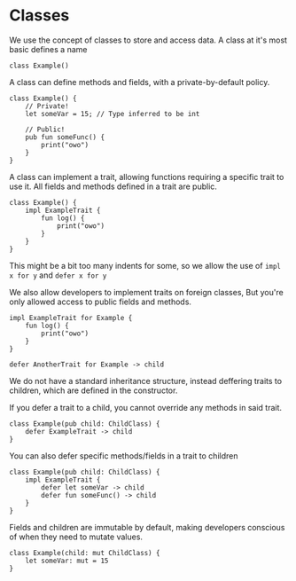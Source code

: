 # Classes

We use the concept of classes to store and access data. 
A class at it's most basic defines a name

```
class Example()
```

A class can define methods and fields,
with a private-by-default policy.
```
class Example() {
    // Private!
    let someVar = 15; // Type inferred to be int

    // Public!
    pub fun someFunc() {
        print("owo")
    }
}
```

A class can implement a trait,
allowing functions requiring a specific trait to use it.
All fields and methods defined in a trait are public.

```
class Example() {
    impl ExampleTrait {
        fun log() {
            print("owo")
        }
    }
}
```

This might be a bit too many indents for some,
so we allow the use of `impl x for y` and `defer x for y`

We also allow developers to implement traits on foreign classes,
But you're only allowed access to public fields and methods.

```
impl ExampleTrait for Example {
    fun log() {
        print("owo")
    }
}

defer AnotherTrait for Example -> child
```

We do not have a standard inheritance structure,
instead deffering traits to children,
which are defined in the constructor.

If you defer a trait to a child,
you cannot override any methods in said trait.

```
class Example(pub child: ChildClass) {
    defer ExampleTrait -> child
}
```

You can also defer specific methods/fields in a trait to children

```
class Example(pub child: ChildClass) {
    impl ExampleTrait {
        defer let someVar -> child
        defer fun someFunc() -> child
    }
}
```

Fields and children are immutable by default,
making developers conscious of when they need to mutate values.

```
class Example(child: mut ChildClass) {
    let someVar: mut = 15
}
```
